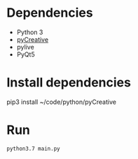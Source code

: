 # Dependencies
* Python 3
* [pyCreative](https://github.com/bgoosman/pyCreative)
* pylive
* PyQt5

# Install dependencies
pip3 install ~/code/python/pyCreative

# Run
```python3.7 main.py```